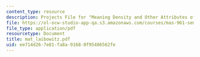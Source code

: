 ```yaml
---
content_type: resource
description: Projects File for "Meaning Density and Other Attributes of Deep Engagement"
file: https://ol-ocw-studio-app-qa.s3.amazonaws.com/courses/mas-961-seminar-on-deep-engagement-fall-2004/ee714d267e81fa8a91680f95486562fe_mat_laibowitz.pdf
file_type: application/pdf
resourcetype: Document
title: mat_laibowitz.pdf
uid: ee714d26-7e81-fa8a-9168-0f95486562fe
---
```

